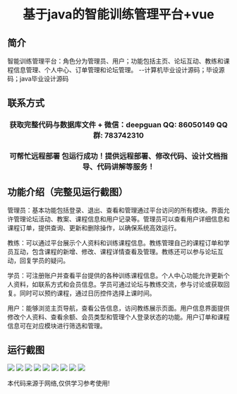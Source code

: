 <p><h1 align="center">基于java的智能训练管理平台+vue</h1></p>

## 简介
智能训练管理平台：角色分为管理员、用户；功能包括主页、论坛互动、教练和课程信息管理、个人中心、订单管理和论坛管理。    --计算机毕业设计源码；毕设源码；java毕业设计源码


## 联系方式
<p><h3 align="center">获取完整代码与数据库文件 + 微信：deepguan QQ: 86050149 QQ群: 783742310</h3></p>
<p><h3 align="center">可帮忙远程部署 包运行成功！提供远程部署、修改代码、设计文档指导、代码讲解等服务！</h3></p>

## 功能介绍（完整见运行截图）
管理员：基本功能包括登录、退出、查看和管理通过平台访问的所有模块。界面允许管理论坛活动、教案、课程信息和用户记录等。管理员可以查看用户详细信息和课程订单，提供查询、更新和删除操作，以确保系统高效运行。

教练：可以通过平台展示个人资料和训练课程信息。教练管理自己的课程订单和学员互动，包含课程的新增、修改、课程详情查看及管理。教练还可以参与论坛互动，回复学员的疑问。

学员：可注册账户并查看平台提供的各种训练课程信息。个人中心功能允许更新个人资料，如联系方式和会员信息。学员可通过论坛与教练交流，参与讨论或获取回复。同时可以预约课程，通过日历控件选择上课时间。

用户：能够浏览主页导航，查看公告信息，访问教练展示页面。用户信息界面提供修改个人资料、查看余额、会员类型和管理个人登录状态的功能。用户订单和课程信息可在对应模块进行筛选和管理。


## 运行截图
![](https://bs-1329754181.cos.ap-shanghai.myqcloud.com/ssm/IntelligentTrainingManagementPlatform/img/001.jpg)
![](https://bs-1329754181.cos.ap-shanghai.myqcloud.com/ssm/IntelligentTrainingManagementPlatform/img/002.jpg)
![](https://bs-1329754181.cos.ap-shanghai.myqcloud.com/ssm/IntelligentTrainingManagementPlatform/img/003.jpg)
![](https://bs-1329754181.cos.ap-shanghai.myqcloud.com/ssm/IntelligentTrainingManagementPlatform/img/004.jpg)
![](https://bs-1329754181.cos.ap-shanghai.myqcloud.com/ssm/IntelligentTrainingManagementPlatform/img/005.jpg)
![](https://bs-1329754181.cos.ap-shanghai.myqcloud.com/ssm/IntelligentTrainingManagementPlatform/img/006.jpg)
![](https://bs-1329754181.cos.ap-shanghai.myqcloud.com/ssm/IntelligentTrainingManagementPlatform/img/007.jpg)
![](https://bs-1329754181.cos.ap-shanghai.myqcloud.com/ssm/IntelligentTrainingManagementPlatform/img/008.jpg)
![](https://bs-1329754181.cos.ap-shanghai.myqcloud.com/ssm/IntelligentTrainingManagementPlatform/img/009.jpg)

<p>本代码来源于网络,仅供学习参考使用!</p>
